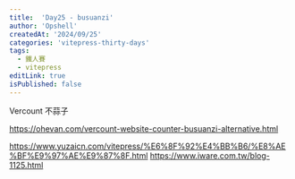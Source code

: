 ```yaml
---
title:  'Day25 - busuanzi'
author: 'Opshell'
createdAt: '2024/09/25'
categories: 'vitepress-thirty-days'
tags:
  - 鐵人賽
  - vitepress
editLink: true
isPublished: false
---
```



Vercount
不蒜子


https://ohevan.com/vercount-website-counter-busuanzi-alternative.html





https://www.yuzaicn.com/vitepress/%E6%8F%92%E4%BB%B6/%E8%AE%BF%E9%97%AE%E9%87%8F.html
https://www.iware.com.tw/blog-1125.html